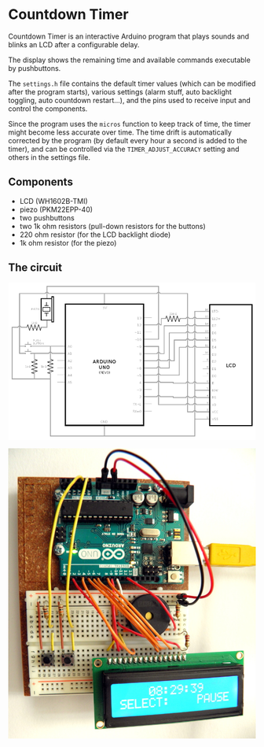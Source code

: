 # Countdown Timer
Countdown Timer is an interactive Arduino program that plays sounds and blinks an LCD after a configurable delay.

The display shows the remaining time and available commands executable by pushbuttons.

The `settings.h` file contains the default timer values (which can be modified after the program starts), various settings (alarm stuff, auto backlight toggling, auto countdown restart...), and the pins used to receive input and control the components.

Since the program uses the `micros` function to keep track of time, the timer might become less accurate over time. The time drift is automatically corrected by the program (by default every hour a second is added to the timer), and can be controlled via the `TIMER_ADJUST_ACCURACY` setting and others in the settings file.

## Components
- LCD (WH1602B-TMI)
- piezo (PKM22EPP-40)
- two pushbuttons
- two 1k ohm resistors (pull-down resistors for the buttons)
- 220 ohm resistor (for the LCD backlight diode)
- 1k ohm resistor (for the piezo)

## The circuit
![Circuit schematic](https://raw.githubusercontent.com/sleepykitten/countdown-timer/master/countdown_timer/images/circuit-schematic.png)

![Circuit photo](https://raw.githubusercontent.com/sleepykitten/countdown-timer/master/countdown_timer/images/circuit-photo.jpg)
